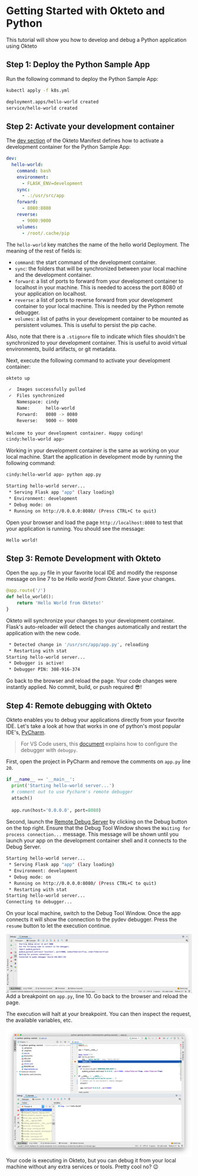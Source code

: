 # Getting Started with Okteto and Python

This tutorial will show you how to develop and debug a Python application using Okteto

## Step 1: Deploy the Python Sample App

Run the following command to deploy the Python Sample App:

```bash
kubectl apply -f k8s.yml
```

```bash
deployment.apps/hello-world created
service/hello-world created
```

## Step 2: Activate your development container

The [dev section](https://www.okteto.com/docs/reference/okteto-manifest/#dev-object-optional) of the Okteto Manifest defines how to activate a development container for the Python Sample App:

```yaml
dev:
  hello-world:
    command: bash
    environment:
      - FLASK_ENV=development
    sync:
      - .:/usr/src/app
    forward:
      - 8080:8080
    reverse:
      - 9000:9000
    volumes:
      - /root/.cache/pip
```

The `hello-world` key matches the name of the hello world Deployment. The meaning of the rest of fields is:

- `command`: the start command of the development container.
- `sync`: the folders that will be synchronized between your local machine and the development container.
- `forward`: a list of ports to forward from your development container to localhost in your machine. This is needed to access the port 8080 of your application on localhost.
- `reverse`: a list of ports to reverse forward from your development container to your local machine. This is needed by the Python remote debugger.
- `volumes`: a list of paths in your development container to be mounted as persistent volumes. This is useful to persist the pip cache.

Also, note that there is a `.stignore` file to indicate which files shouldn't be synchronized to your development container.
This is useful to avoid virtual environments, build artifacts, or git metadata.

Next, execute the following command to activate your development container:

```bash
okteto up
```

```bash
 ✓  Images successfully pulled
 ✓  Files synchronized
    Namespace: cindy
    Name:      hello-world
    Forward:   8080 -> 8080
    Reverse:   9000 <- 9000

Welcome to your development container. Happy coding!
cindy:hello-world app>
```

Working in your development container is the same as working on your local machine.
Start the application in development mode by running the following command:

```bash
cindy:hello-world app> python app.py
```

```bash
Starting hello-world server...
 * Serving Flask app "app" (lazy loading)
 * Environment: development
 * Debug mode: on
 * Running on http://0.0.0.0:8080/ (Press CTRL+C to quit)
```

Open your browser and load the page `http://localhost:8080` to test that your application is running.
You should see the message:

```bash
Hello world!
```

## Step 3: Remote Development with Okteto

Open the `app.py` file in your favorite local IDE and modify the response message on line 7 to be _Hello world from Okteto!_.
Save your changes.

```python
@app.route('/')
def hello_world():
    return 'Hello World from Okteto!'
}
```

Okteto will synchronize your changes to your development container.
Flask's auto-reloader will detect the changes automatically and restart the application with the new code.

```bash
 * Detected change in '/usr/src/app/app.py', reloading
 * Restarting with stat
Starting hello-world server...
 * Debugger is active!
 * Debugger PIN: 308-916-374
```

Go back to the browser and reload the page. Your code changes were instantly applied. No commit, build, or push required 😎!

## Step 4: Remote debugging with Okteto

Okteto enables you to debug your applications directly from your favorite IDE.
Let's take a look at how that works in one of python's most popular IDE's, [PyCharm](https://www.jetbrains.com/pycharm/).

> For VS Code users, this [document](https://code.visualstudio.com/docs/python/debugging#_debugging-by-attaching-over-a-network-connection) explains how to configure the debugger with `debugpy`.

First, open the project in PyCharm and remove the comments on `app.py` line `20`.

```python
if __name__ == '__main__':
  print('Starting hello-world server...')
  # comment out to use Pycharm's remote debugger
  attach()

  app.run(host='0.0.0.0', port=8080)
```

Second, launch the [Remote Debug Server](https://www.jetbrains.com/help/pycharm/remote-debugging-with-product.html) by clicking on the Debug button on the top right.
Ensure that the Debug Tool Window shows the `Waiting for process connection...` message. This message will be shown until you launch your app on the development container shell and it connects to the Debug Server.

```bash
Starting hello-world server...
 * Serving Flask app "app" (lazy loading)
 * Environment: development
 * Debug mode: on
 * Running on http://0.0.0.0:8080/ (Press CTRL+C to quit)
 * Restarting with stat
Starting hello-world server...
Connecting to debugger...
```

On your local machine, switch to the Debug Tool Window. Once the app connects it will show the connection to the pydev debugger.
Press the `resume` button to let the execution continue.

<img align="left" src="images/python-connected.png">

Add a breakpoint on `app.py`, line 10. Go back to the browser and reload the page.

The execution will halt at your breakpoint. You can then inspect the request, the available variables, etc.

<img align="left" src="images/python-debug.png">

Your code is executing in Okteto, but you can debug it from your local machine without any extra services or tools. Pretty cool no? 😉
